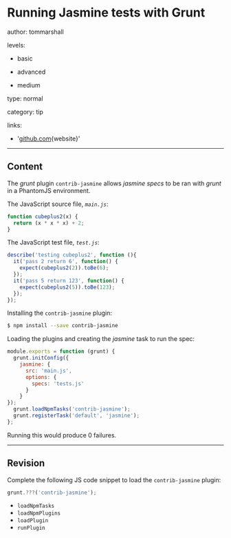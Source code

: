 # Running Jasmine tests with Grunt
author: tommarshall

levels:

  - basic

  - advanced

  - medium

type: normal

category: tip

links:

  - '[github.com](https://github.com/gruntjs/grunt-contrib-jasmine){website}'

---
## Content

The *grunt* plugin `contrib-jasmine` allows *jasmine specs* to be ran with *grunt* in a PhantomJS environment. 

The JavaScript source file, *`main.js`*:
```javaScript
function cubeplus2(x) {
  return (x * x * x) + 2;
}
```
The JavaScript test file, *`test.js`*:
```javaScript
describe('testing cubeplus2', function (){
  it('pass 2 return 6', function() {
    expect(cubeplus2(2)).toBe(6);
  });
  it('pass 5 return 123', function() {
    expect(cubeplus2(5)).toBe(123);
  });
});
```
Installing the `contrib-jasmine` plugin:
```bash
$ npm install --save contrib-jasmine
```
Loading the plugins and creating the *jasmine* task to run the spec:  
```javaScript
module.exports = function (grunt) {
  grunt.initConfig({
    jasmine: {
      src: 'main.js',
      options: {
        specs: 'tests.js'
      }
    }
});
  grunt.loadNpmTasks('contrib-jasmine');
  grunt.registerTask('default', 'jasmine');
};
```
Running this would produce 0 failures.

---
## Revision

Complete the following JS code snippet to load the `contrib-jasmine` plugin:

```javascript
grunt.???('contrib-jasmine');
```

* `loadNpmTasks`
* `loadNpmPlugins`
* `loadPlugin`
* `runPlugin`